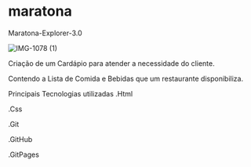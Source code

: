 # maratona
Maratona-Explorer-3.0

![IMG-1078 (1)](https://github.com/DevTechMastersr/maratona/assets/145814759/f57ca5b2-0d1f-4863-8ad1-e26cccc0261e)


 Criação de um Cardápio para atender a necessidade do cliente.
 
 Contendo a Lista de Comida e Bebidas que um restaurante disponibiliza.

 Principais Tecnologias utilizadas 
  .Html
  
  .Css
  
  .Git
  
  .GitHub
  
  .GitPages
